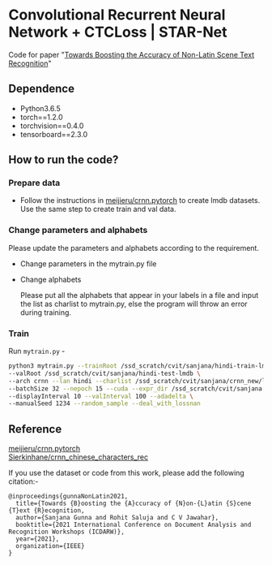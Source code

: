 # Convolutional Recurrent Neural Network + CTCLoss | STAR-Net

Code for paper "[Towards Boosting the Accuracy of Non-Latin Scene Text Recognition](https://cdn.iiit.ac.in/cdn/cvit.iiit.ac.in/images/ConferencePapers/2021/Improving_Arabic_STR_accuracies__ASAR21.pdf)"

## Dependence

- Python3.6.5
- torch==1.2.0
- torchvision==0.4.0
- tensorboard==2.3.0

## How to run the code?

### Prepare data

- Follow the instructions in [meijieru/crnn.pytorch](<https://github.com/meijieru/crnn.pytorch>) to create lmdb datasets.
	Use the same step to create train and val data.

### Change parameters and alphabets

Please update the parameters and alphabets according to the requirement. 

- Change parameters in the mytrain.py file
- Change alphabets

  Please put all the alphabets that appear in your labels in a file and input the list as charlist to mytrain.py, else the program will throw an error during training.

### Train

Run `mytrain.py` - 

```sh
python3 mytrain.py --trainRoot /ssd_scratch/cvit/sanjana/hindi-train-lmdb \
--valRoot /ssd_scratch/cvit/sanjana/hindi-test-lmdb \
--arch crnn --lan hindi --charlist /ssd_scratch/cvit/sanjana/crnn_new/lexicon.txt \
--batchSize 32 --nepoch 15 --cuda --expr_dir /ssd_scratch/cvit/sanjana \
--displayInterval 10 --valInterval 100 --adadelta \ 
--manualSeed 1234 --random_sample --deal_with_lossnan 
```

## Reference

[meijieru/crnn.pytorch](<https://github.com/meijieru/crnn.pytorch>) \
[Sierkinhane/crnn_chinese_characters_rec](<https://github.com/Sierkinhane/crnn_chinese_characters_rec>)

If you use the dataset or code from this work, please add the following citation:-

```
@inproceedings{gunnaNonLatin2021,
  title={Towards {B}oosting the {A}ccuracy of {N}on-{L}atin {S}cene {T}ext {R}ecognition,
  author={Sanjana Gunna and Rohit Saluja and C V Jawahar},
  booktitle={2021 International Conference on Document Analysis and Recognition Workshops (ICDARW)},
  year={2021},
  organization={IEEE}
}
```
